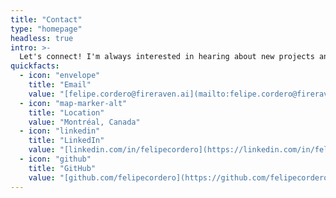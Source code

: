 ```yaml
---
title: "Contact"
type: "homepage"
headless: true
intro: >-
  Let's connect! I'm always interested in hearing about new projects and opportunities.
quickfacts:
  - icon: "envelope"
    title: "Email"
    value: "[felipe.cordero@fireraven.ai](mailto:felipe.cordero@fireraven.ai)"
  - icon: "map-marker-alt"
    title: "Location"
    value: "Montréal, Canada"
  - icon: "linkedin"
    title: "LinkedIn"
    value: "[linkedin.com/in/felipecordero](https://linkedin.com/in/felipecordero)"
  - icon: "github"
    title: "GitHub"
    value: "[github.com/felipecordero](https://github.com/felipecordero)"
---
```




